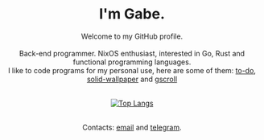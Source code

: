 <h1 align="center">I'm Gabe.</h1>

<div align="center">
  Welcome to my GitHub profile.
</div>

<br/>

<div align="center">
   Back-end programmer. NixOS enthusiast, interested in Go, Rust and functional programming languages. <br/> I like to code programs for my personal use, here are some of them: <a href="https://github.com/ImGabe/to-do">to-do</a>, <a href="https://github.com/ImGabe/solid-wallpaper">solid-wallpaper</a> and <a href="https://github.com/ImGabe/gscroll">gscroll</a>
</div>

<br/>

<div align="center">

[![Top Langs](https://github-readme-stats.vercel.app/api/top-langs/?username=imgabe&layout=compact&hide=css,html,shell&langs_count=6)](https://github.com/anuraghazra/github-readme-stats)

</div>

<br/>

<div align="center">
  Contacts: <a href="mailto:gabrielpmonte@hotmail.com">email</a> and <a href="https://telegram.me/imgabe">telegram</a>.
</div>
